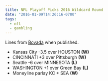 ```yaml
---
title: NFL Playoff Picks 2016 Wildcard Round
date: "2016-01-09T14:26:16-0700"
tags:
  - nfl
  - gambling
---
```


Lines from [Bovada](https://www.bovada.lv/) when published.

- Kansas City -3.5 over HOUSTON **(W)**
- CINCINNATI +3 over Pittsburgh **(W)**
- Seattle -6 over MINNESOTA **(L)**
- WASHINGTON +1 over Green Bay **(L)**
- Moneyline parlay KC + SEA **(W)**
